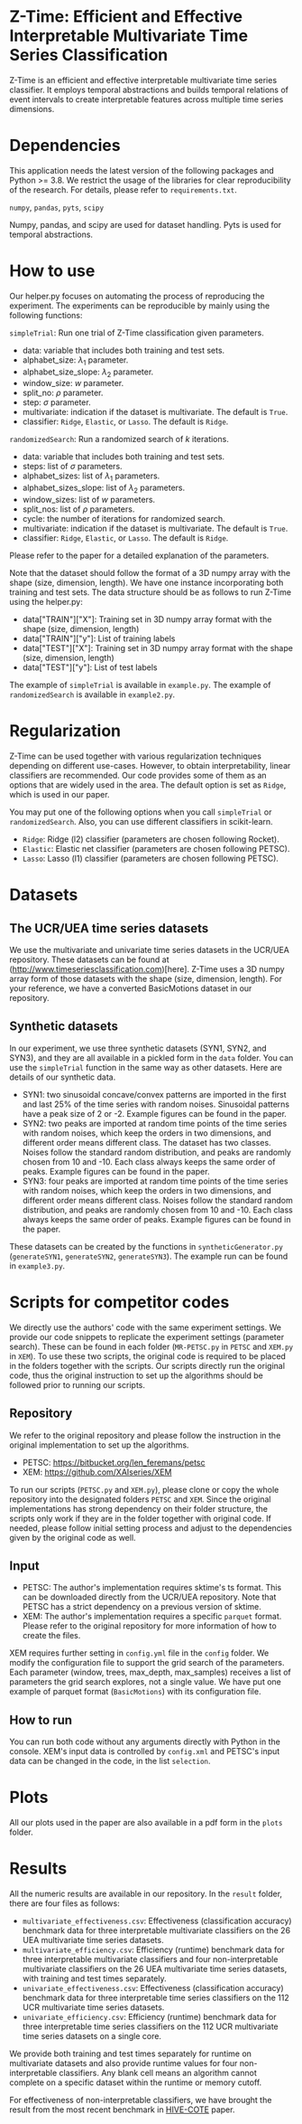 # Z-Time: Efficient and Effective Interpretable Multivariate Time Series Classification

Z-Time is an efficient and effective interpretable multivariate time series classifier. It employs temporal abstractions and builds temporal relations of event intervals to create interpretable features across multiple time series dimensions.

# Dependencies
This application needs the latest version of the following packages and Python >= 3.8. We restrict the usage of the libraries for clear reproducibility of the research. For details, please refer to `requirements.txt`.

`numpy`, `pandas`, `pyts`, `scipy`

Numpy, pandas, and scipy are used for dataset handling. Pyts is used for temporal abstractions.

# How to use

Our helper.py focuses on automating the process of reproducing the experiment. The experiments can be reproducible by mainly using the following functions:

`simpleTrial`: Run one trial of Z-Time classification given parameters.
  - data: variable that includes both training and test sets.
  - alphabet_size: $\lambda_1$ parameter.
  - alphabet_size_slope: $\lambda_2$ parameter.
  - window_size: $w$ parameter.
  - split_no: $\rho$ parameter.
  - step: $\sigma$ parameter.
  - multivariate: indication if the dataset is multivariate. The default is `True`.
  - classifier: `Ridge`, `Elastic`, or `Lasso`. The default is `Ridge`.

`randomizedSearch`: Run a randomized search of $k$ iterations.
  - data: variable that includes both training and test sets.
  - steps: list of $\sigma$ parameters.
  - alphabet_sizes: list of $\lambda_1$ parameters.
  - alphabet_sizes_slope: list of $\lambda_2$ parameters.
  - window_sizes: list of $w$ parameters.
  - split_nos: list of $\rho$ parameters.
  - cycle: the number of iterations for randomized search.
  - multivariate: indication if the dataset is multivariate. The default is `True`.
  - classifier: `Ridge`, `Elastic`, or `Lasso`. The default is `Ridge`.

Please refer to the paper for a detailed explanation of the parameters.

Note that the dataset should follow the format of a 3D numpy array with the shape (size, dimension, length). We have one instance incorporating both training and test sets. The data structure should be as follows to run Z-Time using the helper.py:

- data["TRAIN"]["X"]: Training set in 3D numpy array format with the shape (size, dimension, length)
- data["TRAIN"]["y"]: List of training labels
- data["TEST"]["X"]: Training set in 3D numpy array format with the shape (size, dimension, length)
- data["TEST"]["y"]: List of test labels

The example of `simpleTrial` is available in `example.py`. The example of `randomizedSearch` is available in `example2.py`.

# Regularization

Z-Time can be used together with various regularization techniques depending on different use-cases. However, to obtain interpretability, linear classifiers are recommended. Our code provides some of them as an options that are widely used in the area. The default option is set as `Ridge`, which is used in our paper.

You may put one of the following options when you call `simpleTrial` or `randomizedSearch`. Also, you can use different classifiers in scikit-learn.

- `Ridge`: Ridge (l2) classifier (parameters are chosen following Rocket).
- `Elastic`: Elastic net classifier (parameters are chosen following PETSC).
- `Lasso`: Lasso (l1) classifier (parameters are chosen following PETSC).

# Datasets

## The UCR/UEA time series datasets

We use the multivariate and univariate time series datasets in the UCR/UEA repository. These datasets can be found at (http://www.timeseriesclassification.com)[here]. Z-Time uses a 3D numpy array form of those datasets with the shape (size, dimension, length). For your reference, we have a converted BasicMotions dataset in our repository. 

## Synthetic datasets

In our experiment, we use three synthetic datasets (SYN1, SYN2, and SYN3), and they are all available in a pickled form in the `data` folder. You can use the `simpleTrial` function in the same way as other datasets. Here are details of our synthetic data.

- SYN1: two sinusoidal concave/convex patterns are imported in the first and last 25% of the time series with random noises. Sinusoidal patterns have a peak size of 2 or -2. Example figures can be found in the paper.
- SYN2: two peaks are imported at random time points of the time series with random noises, which keep the orders in two dimensions, and different order means different class. The dataset has two classes. Noises follow the standard random distribution, and peaks are randomly chosen from 10 and -10. Each class always keeps the same order of peaks. Example figures can be found in the paper.
- SYN3: four peaks are imported at random time points of the time series with random noises, which keep the orders in two dimensions, and different order means different class. Noises follow the standard random distribution, and peaks are randomly chosen from 10 and -10. Each class always keeps the same order of peaks. Example figures can be found in the paper.

These datasets can be created by the functions in `syntheticGenerator.py` (`generateSYN1`, `generateSYN2`, `generateSYN3`). The example run can be found in `example3.py`.

# Scripts for competitor codes

We directly use the authors' code with the same experiment settings. We provide our code snippets to replicate the experiment settings (parameter search). These can be found in each folder (`MR-PETSC.py` in `PETSC` and `XEM.py` in `XEM`).
To use these two scripts, the original code is required to be placed in the folders together with the scripts.
Our scripts directly run the original code, thus the original instruction to set up the algorithms should be followed prior to running our scripts.

## Repository

We refer to the original repository and please follow the instruction in the original implementation to set up the algorithms. 

- PETSC: https://bitbucket.org/len_feremans/petsc
- XEM: https://github.com/XAIseries/XEM

To run our scripts (`PETSC.py` and `XEM.py`), please clone or copy the whole repository into the designated folders `PETSC` and `XEM`. Since the original implementations has strong dependency on their folder structure, the scripts only work if they are in the folder together with original code. If needed, please follow initial setting process and adjust to the dependencies given by the original code as well.
## Input

- PETSC: The author's implementation requires sktime's ts format. This can be downloaded directly from the UCR/UEA repository. Note that PETSC has a strict dependency on a previous version of sktime.
- XEM: The author's implementation requires a specific `parquet` format. Please refer to the original repository for more information of how to create the files.

XEM requires further setting in `config.yml` file in the `config` folder. We modify the configuration file to support the grid search of the parameters. Each parameter (window, trees, max_depth, max_samples) receives a list of parameters the grid search explores, not a single value. We have put one example of parquet format (`BasicMotions`) with its configuration file. 

## How to run

You can run both code without any arguments directly with Python in the console. 
XEM's input data is controlled by `config.xml` and PETSC's input data can be changed in the code, in the list `selection`.
# Plots

All our plots used in the paper are also available in a pdf form in the `plots` folder.

# Results

All the numeric results are available in our repository. In the `result` folder, there are four files as follows:

- `multivariate_effectiveness.csv`: Effectiveness (classification accuracy) benchmark data for three interpretable multivariate classifiers on the 26 UEA multivariate time series datasets. 
- `multivariate_efficiency.csv`: Efficiency (runtime) benchmark data for three interpretable multivariate classifiers and four non-interpretable multivariate classifiers on the 26 UEA multivariate time series datasets, with training and test times separately. 
- `univariate_effectiveness.csv`: Effectiveness (classification accuracy) benchmark data for three interpretable time series classifiers on the 112 UCR multivariate time series datasets. 
- `univariate_efficiency.csv`: Efficiency (runtime) benchmark data for three interpretable time series classifiers on the 112 UCR multivariate time series datasets on a single core. 

We provide both training and test times separately for runtime on multivariate datasets and also provide runtime values for four non-interpretable classifiers.
Any blank cell means an algorithm cannot complete on a specific dataset within the runtime or memory cutoff.

For effectiveness of non-interpretable classifiers, we have brought the result from the most recent benchmark in [HIVE-COTE](https://link.springer.com/article/10.1007/s10994-021-06057-9) paper.